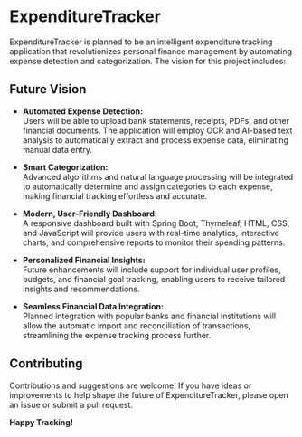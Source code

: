 # ExpenditureTracker

ExpenditureTracker is planned to be an intelligent expenditure tracking application that revolutionizes personal finance management by automating expense detection and categorization. The vision for this project includes:

## Future Vision

- **Automated Expense Detection:**  
  Users will be able to upload bank statements, receipts, PDFs, and other financial documents. The application will employ OCR and AI-based text analysis to automatically extract and process expense data, eliminating manual data entry.

- **Smart Categorization:**  
  Advanced algorithms and natural language processing will be integrated to automatically determine and assign categories to each expense, making financial tracking effortless and accurate.

- **Modern, User-Friendly Dashboard:**  
  A responsive dashboard built with Spring Boot, Thymeleaf, HTML, CSS, and JavaScript will provide users with real-time analytics, interactive charts, and comprehensive reports to monitor their spending patterns.

- **Personalized Financial Insights:**  
  Future enhancements will include support for individual user profiles, budgets, and financial goal tracking, enabling users to receive tailored insights and recommendations.

- **Seamless Financial Data Integration:**  
  Planned integration with popular banks and financial institutions will allow the automatic import and reconciliation of transactions, streamlining the expense tracking process further.

## Contributing

Contributions and suggestions are welcome! If you have ideas or improvements to help shape the future of ExpenditureTracker, please open an issue or submit a pull request.

**Happy Tracking!**
